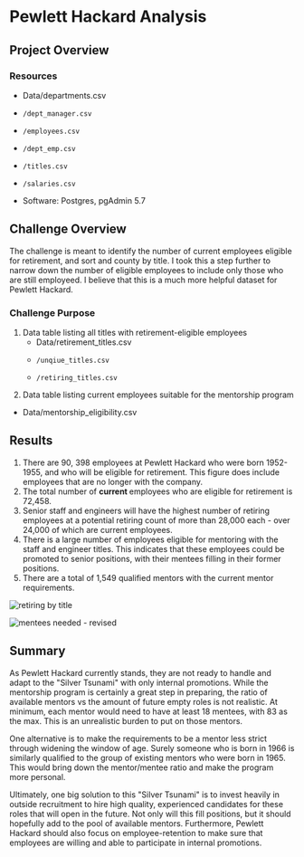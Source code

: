 # Pewlett Hackard Analysis

## Project Overview


### Resources
- Data/departments.csv
-     /dept_manager.csv
-     /employees.csv
-     /dept_emp.csv
-     /titles.csv
-     /salaries.csv
- Software: Postgres, pgAdmin 5.7


## Challenge Overview
The challenge is meant to identify the number of current employees eligible for retirement, and sort and county by title. I took this a step further to narrow down the number of eligible employees to include only those who are still employeed. I believe that this is a much more helpful dataset for Pewlett Hackard.

### Challenge Purpose
1. Data table listing all titles with retirement-eligible employees
	- Data/retirement_titles.csv
	-     /unqiue_titles.csv 
	-     /retiring_titles.csv
2. Data table listing current employees suitable for the mentorship program
- Data/mentorship_eligibility.csv

## Results
1. There are 90, 398 employees at Pewlett Hackard who were born 1952-1955, and who will be eligible for retirement. This figure does include employees that are no longer with the company.
2. The total number of <b> current </b> employees who are eligible for retirement is 72,458.
3. Senior staff and engineers will have the highest number of retiring employees at a potential retiring count of more than 28,000 each - over 24,000 of which are current employees.
4. There is a large number of employees eligible for mentoring with the staff and engineer titles. This indicates that these employees could be promoted to senior positions, with their mentees filling in their former positions.
5. There are a total of 1,549 qualified mentors with the current mentor requirements.

![retiring by title](https://user-images.githubusercontent.com/90879979/140676401-a6b59e31-0b64-4b57-ac92-d1b15fa72464.png)

![mentees needed - revised](https://user-images.githubusercontent.com/90879979/140801057-ce40e985-91c8-485d-afaa-8676297ab9df.png)



## Summary
As Pewlett Hackard currently stands, they are not ready to handle and adapt to the "Silver Tsunami" with only internal promotions. While the mentorship program is certainly a great step in preparing, the ratio of available mentors vs the amount of future empty roles is not realistic. At minimum, each mentor would need to have at least 18 mentees, with 83 as the max. This is an unrealistic burden to put on those mentors.

One alternative is to make the requirements to be a mentor less strict through widening the window of age. Surely someone who is born in 1966 is similarly qualified to the group of existing mentors who were born in 1965. This would bring down the mentor/mentee ratio and make the program more personal. 

Ultimately, one big solution to this "Silver Tsunami" is to invest heavily in outside recruitment to hire high quality, experienced candidates for these roles that will open in the future. Not only will this fill positions, but it should hopefully add to the pool of available mentors. Furthermore, Pewlett Hackard should also focus on employee-retention to make sure that employees are willing and able to participate in internal promotions.
